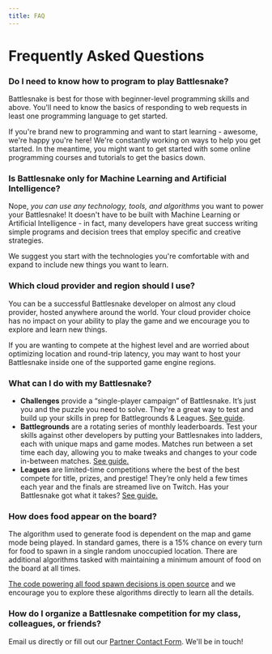 ```yaml
---
title: FAQ
---
```


# Frequently Asked Questions

### Do I need to know how to program to play Battlesnake?

Battlesnake is best for those with beginner-level programming skills and above. You'll need to know the basics of responding to web requests in least one programming language to get started.

If you're brand new to programming and want to start learning - awesome, we're happy you're here! We're constantly working on ways to help you get started. In the meantime, you might want to get started with some online programming courses and tutorials to get the basics down.

### Is Battlesnake only for Machine Learning and Artificial Intelligence?

Nope, _you can use any technology, tools, and algorithms_ you want to power your Battlesnake! It doesn't have to be built with Machine Learning or Artificial Intelligence - in fact, many developers have great success writing simple programs and decision trees that employ specific and creative strategies.

We suggest you start with the technologies you're comfortable with and expand to include new things you want to learn.

### Which cloud provider and region should I use?

You can be a successful Battlesnake developer on almost any cloud provider, hosted anywhere around the world. Your cloud provider choice has no impact on your ability to play the game and we encourage you to explore and learn new things.

If you are wanting to compete at the highest level and are worried about optimizing location and round-trip latency, you may want to host your Battlesnake inside one of the supported game engine regions.

### What can I do with my Battlesnake?

* **Challenges** provide a “single-player campaign” of Battlesnake. It’s just you and the puzzle you need to solve. They're a great way to test and build up your skills in prep for Battlegrounds & Leagues. [See guide](guides/playing-battlesnake/challenges).
* **Battlegrounds** are a rotating series of monthly leaderboards. Test your skills against other developers by putting your Battlesnakes into ladders, each with unique maps and game modes. Matches run between a set time each day, allowing you to make tweaks and changes to your code in-between matches. [See guide.](guides/playing-battlesnake/battlegrounds)
* **Leagues** are limited-time competitions where the best of the best compete for title, prizes, and prestige! They’re only held a few times each year and the finals are streamed live on Twitch. Has your Battlesnake got what it takes? [See guide.](guides/playing-battlesnake/leagues)


### How does food appear on the board?

The algorithm used to generate food is dependent on the map and game mode being played. In standard games, there is a 15% chance on every turn for food to spawn in a single random unoccupied location. There are additional algorithms tasked with maintaining a minimum amount of food on the board at all times.

[The code powering all food spawn decisions is open source](https://github.com/BattlesnakeOfficial/rules) and we encourage you to explore these algorithms directly to learn all the details.

### How do I organize a Battlesnake competition for my class, colleagues, or friends?

Email us directly or fill out our [Partner Contact Form](https://play.battlesnake.com/partner/contact/). We'll be in touch!

